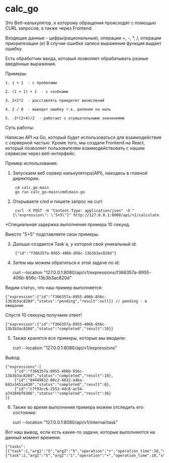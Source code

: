# calc_go

Это Веб-калькулятор, к которому обращения происходят с помощью CURL запросов, а также через Frontend.

Входящие данные - цифры(рациональные), операции +, -, *, /, операции приоритезации (и) В случае ошибки записи выражения функция выдает ошибку.

Есть обработчик ввода, который позволяет обрабатывать разные введённые выражения.

Примеры:

    1. 1 + 1  - с пробелами

    2. (1 + 1) + 1  - c скобками

    3. 2+2*2  - расставлять приоритет вычислений

    4. 2 / 0  - выведет ошибку т.к. деление на ноль

    5. -3*(2+4)/2  - работает с отрицательными значениями


Суть работы:

Написан API на Go, который будет использоваться для взаимодействия с серверной частью. Кроме того, мы создали Frontend на React, который позволяет пользователям взаимодействовать с нашим сервисом через веб-интерфейс.

Пример использования:

1. Запускаем веб сервер калькулятора(API), находясь в главной директории.

        cd calc_go-main
        go run calc_go-main\cmd\main.go

2. Открываете cmd и пишете запрос на curl: 

        curl -X POST -H "Content-Type: application/json" -d "{\"expression\": \"5+5\"}" http://127.0.0.1:8080/api/v1/calculate

*Специальная задержка выполнения примера 10 секунд.

Вместо "5+5" подставляете свои примеры.

3. Дальше создается Task`a, у которой свой уникальный id:

        {"id":"f366357a-8955-406b-856c-13b3b3ac820d"}

4. Затем мы можем обратиться к этой задаче по id:

    curl --location "127.0.0.1:8080/api/v1/expressions/f366357a-8955-406b-856c-13b3b3ac820d"

Видим статус, что наш пример выполняется:

    {"expression":{"id":"f366357a-8955-406b-856c-13b3b3ac820d","status":"pending","result":null}} // pending - в ожидании

Спустя 10 секкунд получаем ответ!

    {"expression":{"id":"f366357a-8955-406b-856c-13b3b3ac820d","status":"completed","result":10}}

5. Также хранятся все примеры, которые мы вводили: 

    curl --location "127.0.0.1:8080/api/v1/expressions"

Вывод:

    {"expressions":[
        {"id":"f366357a-8955-406b-856c-13b3b3ac820d","status":"completed","result":10},
        {"id":"84449832-08c2-4832-a4ba-682a3451a430","status":"completed","result":8},
        {"id":"c7f93cc6-2552-4dc8-ac54-a74384bf6386","status":"completed","result":36}
    ]}
6. Также во время выполнения примера можем отследить его состояние:
        
    curl --location "127.0.0.1:8080/api/v1/internal/task"

Вот наш вывод, если есть какие-то задачи, которые выполняются на данный момент времени:

    {"tasks":
    [{"task":1,"arg1":"5","arg2":"5","operation":"+","operation_time":10,"status":"processing"},
    {"task":2,"arg1":"5","arg2":"1","operation":"+","operation_time":10,"status":"processing"}]}